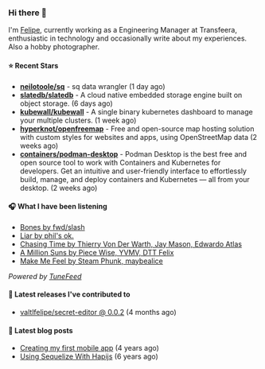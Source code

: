 ### Hi there 👋

I'm [Felipe](https://felipevm.com), currently working as a Engineering Manager at Transfeera, enthusiastic in technology and occasionally write about my experiences. Also a hobby photographer.

#### ⭐ Recent Stars
- **[neilotoole/sq](https://github.com/neilotoole/sq)** - sq data wrangler (1 day ago)
- **[slatedb/slatedb](https://github.com/slatedb/slatedb)** - A cloud native embedded storage engine built on object storage. (6 days ago)
- **[kubewall/kubewall](https://github.com/kubewall/kubewall)** - A single binary kubernetes dashboard to manage your multiple clusters. (1 week ago)
- **[hyperknot/openfreemap](https://github.com/hyperknot/openfreemap)** - Free and open-source map hosting solution with custom styles for websites and apps, using OpenStreetMap data (2 weeks ago)
- **[containers/podman-desktop](https://github.com/containers/podman-desktop)** - Podman Desktop is the best free and open source tool to work with Containers and Kubernetes for developers. Get an intuitive and user-friendly interface to effortlessly build, manage, and deploy containers and Kubernetes — all from your desktop. (2 weeks ago)

#### 🎧 What I have been listening
- [Bones by fwd/slash](https://open.spotify.com/track/5jfjmlSiRV104eH82ebEmJ)
- [Liar by phil&#39;s ok.](https://open.spotify.com/track/5JV5Hk5zjqoRzwWOeI1yAE)
- [Chasing Time by Thierry Von Der Warth, Jay Mason, Edwardo Atlas](https://open.spotify.com/track/6vg9PnlpahS0y0Tuuix442)
- [A Million Suns by Piece Wise, YVMV, DTT Felix](https://open.spotify.com/track/4pfkkhXNUrzzQH11CjBYcv)
- [Make Me Feel by Steam Phunk, maybealice](https://open.spotify.com/track/3oeTpxPTiC7mf618t37O9J)

_Powered by [TuneFeed](https://tunefeed.app?ref=valtlfelipe-gh-profile)_ 

#### 🚀 Latest releases I've contributed to


- [valtlfelipe/secret-editor @ 0.0.2](https://github.com/valtlfelipe/secret-editor/releases/tag/0.0.2) (4 months ago)

#### 📄 Latest blog posts
- [Creating my first mobile app](https://felipevm.com/posts/creating-my-first-mobile-app/) (4 years ago)
- [Using Sequelize With Hapijs](https://felipevm.com/posts/using-sequelize-with-hapijs/) (6 years ago)
